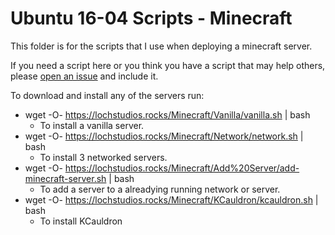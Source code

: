 # Ubuntu 16-04 Scripts - Minecraft

This folder is for the scripts that I use when deploying a minecraft server.

If you need a script here or you think you have a script that may help others, please [open an issue](https://github.com/LochStudios/Ubuntu-16-04-Scripts/issues/new) and include it.

To download and install any of the servers run:

* wget -O- https://lochstudios.rocks/Minecraft/Vanilla/vanilla.sh | bash
    * To install a vanilla server.
* wget -O- https://lochstudios.rocks/Minecraft/Network/network.sh | bash
    * To install 3 networked servers.
* wget -O- https://lochstudios.rocks/Minecraft/Add%20Server/add-minecraft-server.sh | bash
    * To add a server to a alreadying running network or server.
* wget -O- https://lochstudios.rocks/Minecraft/KCauldron/kcauldron.sh | bash
    * To install KCauldron